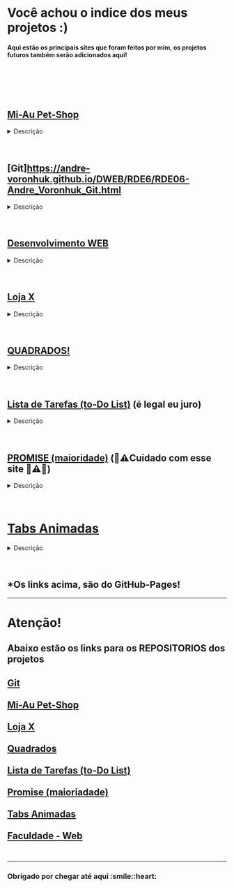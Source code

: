 # Você achou o indice dos meus projetos :)


  <h4> Aqui estão os principais sites que foram feitos por mim, os projetos 
    futuros também serão adicionados aqui! </h4>

<br>
<br><br><br>

## [Mi-Au Pet-Shop](https://andre-voronhuk.github.io/petshop/index.html)
<details>
<summary>Descrição</summary>

  <h4>
    Este é o site do 'Mi-Au' Pet-Shop, um petshop ficticio. 
  <br><br> Ele nasceu com o intuito de praticar as 
  tecnologias ja conhecidas por mim, mas tambem para aprender coisas novas, nesse caso aprimorar as habilidades com CSS!

</h4>

<br>
</details>
<br><br>


## [Git]https://andre-voronhuk.github.io/DWEB/RDE6/RDE06-Andre_Voronhuk_Git.html
<details>
<summary>Descrição</summary>

  <h4>
    Este é um site solicitado pelo professor de Web da faculdade, Nele está explicado o que são Git e GitHub de uma forma  geral!
</h4>

<br>
</details>
<br><br>

## [Desenvolvimento WEB](https://andre-voronhuk.github.io/DWEB/)


<details>
<summary>Descrição</summary>

  <h4>
   Este site tem todas as atividades desenvolvidas na materia de Desenvolvimento Web
  <br><br> 
</h4>

<br>
</details>
<br><br>


## [Loja X](https://andre-voronhuk.github.io/loja/)
<details>
<summary>Descrição</summary>

  <h4>
    Este é um site de uma loja de roupas ficticia, a Loja X!<br><br>
    Ele foi criado usando Bootstrap, uma tecnologia que eu nunca tinha usado antes desse projeto, Nele aprendi muito sobre alinhamento
    e como deixar coisas onde eu realmente queria, utilizei tambem, algumas animações, como o hover nos anuncios que expandem o seu container.<br><br>
    Aprendi tambem como personalizar a barra de rolagem, que é algo bastante interessante, são os pequenos detalhes que fazem a diferença no final!
  
</h4>

<br>
</details>
<br><br>


## [QUADRADOS!](https://andre-voronhuk.github.io/quadrados/)
<details>
<summary>Descrição</summary>

  <h4>
    Isso Mesmo! QUADRADOS!<br><br>
    Este site gera quadrados coloridos aleatoriamente <br><br>
    No geral ele é bem simples, (E Divertido! haha) são dois botoes, 
    onde um deles cria um quadrado aleatorio, e o outro, gera infinitamente quadradinhos coloridos.
    Implementei o site usando Html (um pouquinho), Css e principalmente JavaScript que era a linguagem 
  que eu estava estudando no momento
  
  
  
</h4>

<br>
</details>
<br><br>


## [Lista de Tarefas (to-Do List)](https://andre-voronhuk.github.io/listaDeTarefas/) (é legal eu juro)
<details>
<summary>Descrição</summary>

  <h4>
   Esse site foi desenvolvido acompanhando um 'Code Drops' da RocketSeat (senao me engano, pois ja faz um tempo que criei ele)
   <br><br>
  Ele utiliza algo MUITO legal e util, o Storage do seu navegador, mas o que isso significa??
     <br><br>
  Significa que se voce adicionar toda a sua lista de tarefas nele e fechar o seu navegador, quando voce voltar mais tarde <br> 
  ainda estarão lá todas as suas tarefas adicionadas anteriormente!
  <br><br>
 
   
  
  
</h4>

<br>
</details>
<br><br>


## [PROMISE (maioridade)](https://andre-voronhuk.github.io/promise/) (:underage::warning:Cuidado com esse site :grimacing::warning::underage:)
<details>
<summary>Descrição</summary>

  <h4>
   Esse site foi desenvolvido tambem acompanhando um 'Code Drops' da RocketSeat 
   <br><br>
  Ele utiliza o conceito de "Promises" no JavaScript
     <br><br>
  O site solicita sua idade e retorna se voce possui ou não 18 anos<br><br>
  Por mais basico que pareça, foi bastante importante para aprender sobre esse conceito, que é bastante importante <br> <br>
  Assim como no site anterior, o design não foi nem perto uma prioridade, mas sim o desenvolvimento foi focado na tecnologia e no aprendizado desses conceitos
  
  
  
</h4>

<br>
</details><br><br>

# [Tabs Animadas](https://andre-voronhuk.github.io/howProgram/)
<details>
<summary>Descrição</summary>

  <h4>
   Esse site foi desenvolvido tambem acompanhando um 'Code Drops' da RocketSeat <br>Mas dessa vez, um Code Drops focado no Design (até que enfim né? chega de site feio)
   <br><br>
   Para fazer essa animação bonita nas tabs, foi utilizado JavaScript) <br><br>
   O site utiliza JS para alterar o estilo e tambem para capturar quando o usuario clica ou passa seu mouse sobre uma guia, e então dispara a animação correspondente
  a ação que o usuario performou. <br><br>
  Para nao utilizar o "Lorem Ipsum" por exemplo, usei o tema de 'como programar?' dando algumas dicas usando as guias personalizadas.
  
    

  
  
  
</h4>

<br>
</details><br><br>
<h2> *Os links acima, são do GitHub-Pages! </h2>

<hr>
<h1> Atenção! </h1>
<h2>  Abaixo estão os links para os REPOSITORIOS dos projetos <h2


[Git](https://github.com/andre-voronhuk/DWEB/blob/main/RDE06-Andre_Voronhuk_Git.html)<br><br>
[Mi-Au Pet-Shop](https://github.com/andre-voronhuk/petshop) <br><br>
[Loja X](https://github.com/andre-voronhuk/loja) <br><br>
[Quadrados](https://github.com/andre-voronhuk/quadrados)<br><br>
[Lista de Tarefas (to-Do List)](https://github.com/andre-voronhuk/listaDeTarefas/)<br><br>
[Promise (maioriadade)](https://github.com/andre-voronhuk/promise)<br><br>
[Tabs Animadas](https://github.com/andre-voronhuk/HowProgram)<br><br>
[Faculdade - Web](https://github.com/andre-voronhuk/DWEB)<br><br>
<hr>
<h3> Obrigado por chegar até aqui :smile::heart: </h3>

